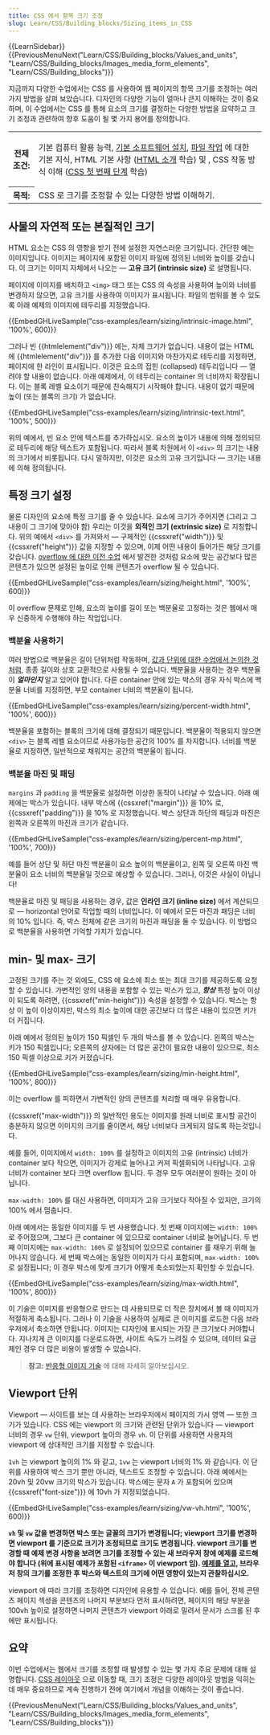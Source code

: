 ```yaml
---
title: CSS 에서 항목 크기 조정
slug: Learn/CSS/Building_blocks/Sizing_items_in_CSS
---
```


{{LearnSidebar}}{{PreviousMenuNext("Learn/CSS/Building_blocks/Values_and_units", "Learn/CSS/Building_blocks/Images_media_form_elements", "Learn/CSS/Building_blocks")}}

지금까지 다양한 수업에서는 CSS 를 사용하여 웹 페이지의 항목 크기를 조정하는 여러가지 방법을 살펴 보았습니다. 디자인의 다양한 기능이 얼마나 큰지 이해하는 것이 중요하며, 이 수업에서는 CSS 를 통해 요소의 크기를 결정하는 다양한 방법을 요약하고 크기 조정과 관련하여 향후 도움이 될 몇 가지 용어를 정의합니다.

<table class="learn-box standard-table">
  <tbody>
    <tr>
      <th scope="row">전제조건:</th>
      <td>
        <p>
          기본 컴퓨터 활용 능력,
          <a
            href="https://developer.mozilla.org/en-US/Learn/Getting_started_with_the_web/Installing_basic_software"
            >기본 소프트웨어 설치</a
          >,
          <a
            href="https://developer.mozilla.org/en-US/Learn/Getting_started_with_the_web/Dealing_with_files"
            >파일 작업</a
          >
          에 대한 기본 지식, HTML 기본 사항 (<a
            href="/ko/docs/Learn/HTML/Introduction_to_HTML"
            >HTML 소개</a
          >
          학습) 및 , CSS 작동 방식 이해 (<a
            href="/ko/docs/Learn/CSS/First_steps"
            >CSS 첫 번째 단계</a
          >
          학습)
        </p>
      </td>
    </tr>
    <tr>
      <th scope="row">목적:</th>
      <td>CSS 로 크기를 조정할 수 있는 다양한 방법 이해하기.</td>
    </tr>
  </tbody>
</table>

## 사물의 자연적 또는 본질적인 크기

HTML 요소는 CSS 의 영향을 받기 전에 설정한 자연스러운 크기입니다. 간단한 예는 이미지입니다. 이미지는 페이지에 포함된 이미지 파일에 정의된 너비와 높이를 갖습니다. 이 크기는 이미지 자체에서 나오는 — **고유 크기 (intrinsic size)** 로 설명됩니다.

페이지에 이미지를 배치하고 `<img>` 태그 또는 CSS 의 속성을 사용하여 높이와 너비를 변경하지 않으면, 고유 크기를 사용하여 이미지가 표시됩니다. 파일의 범위를 볼 수 있도록 아래 예제의 이미지에 테두리를 지정했습니다.

{{EmbedGHLiveSample("css-examples/learn/sizing/intrinsic-image.html", '100%', 600)}}

그러나 빈 {{htmlelement("div")}} 에는, 자체 크기가 없습니다. 내용이 없는 HTML 에 {{htmlelement("div")}} 를 추가한 다음 이미지와 마찬가지로 테두리를 지정하면, 페이지에 한 라인이 표시됩니다. 이것은 요소의 접힌 (collapsed) 테두리입니다 — 열려야 할 내용이 없습니다. 아래 예제에서, 이 테두리는 container 의 너비까지 확장됩니다. 이는 블록 레벨 요소이기 때문에 친숙해지기 시작해야 합니다. 내용이 없기 때문에 높이 (또는 블록의 크기) 가 없습니다.

{{EmbedGHLiveSample("css-examples/learn/sizing/intrinsic-text.html", '100%', 500)}}

위의 예에서, 빈 요소 안에 텍스트를 추가하십시오. 요소의 높이가 내용에 의해 정의되므로 테두리에 해당 텍스트가 포함됩니다. 따라서 블록 차원에서 이 `<div>` 의 크기는 내용의 크기에서 비롯됩니다. 다시 말하지만, 이것은 요소의 고유 크기입니다 — 크기는 내용에 의해 정의됩니다.

## 특정 크기 설정

물론 디자인의 요소에 특정 크기를 줄 수 있습니다. 요소에 크기가 주어지면 (그리고 그 내용이 그 크기에 맞아야 함) 우리는 이것을 **외적인 크기 (extrinsic size)** 로 지칭합니다. 위의 예에서 `<div>` 를 가져와서 — 구체적인 {{cssxref("width")}} 및 {{cssxref("height")}} 값을 지정할 수 있으며, 이제 어떤 내용이 들어가든 해당 크기를 갖습니다. [overflow 에 대한 이전 수업](/ko/docs/Learn/CSS/Building_blocks/Overflowing_content) 에서 발견한 것처럼 요소에 맞는 공간보다 많은 콘텐츠가 있으면 설정된 높이로 인해 콘텐츠가 overflow 될 수 있습니다.

{{EmbedGHLiveSample("css-examples/learn/sizing/height.html", '100%', 600)}}

이 overflow 문제로 인해, 요소의 높이를 길이 또는 백분율로 고정하는 것은 웹에서 매우 신중하게 수행해야 하는 작업입니다.

### 백분율 사용하기

여러 방법으로 백분율은 길이 단위처럼 작동하며, [값과 단위에 대한 수업에서 논의한 것처럼](/ko/docs/Learn/CSS/Building_blocks/Values_and_units#Percentages), 종종 길이와 상호 교환적으로 사용될 수 있습니다. 백분율을 사용하는 경우 백분율이 **_얼마인지_** 알고 있어야 합니다. 다른 container 안에 있는 박스의 경우 자식 박스에 백분율 너비를 지정하면, 부모 container 너비의 백분율이 됩니다.

{{EmbedGHLiveSample("css-examples/learn/sizing/percent-width.html", '100%', 600)}}

백분율을 포함하는 블록의 크기에 대해 결정되기 때문입니다. 백분율이 적용되지 않으면 `<div>` 는 블록 레벨 요소이므로 사용가능한 공간의 100% 를 차지합니다. 너비를 백분율로 지정하면, 일반적으로 채워지는 공간의 백분율이 됩니다.

### 백분율 마진 및 패딩

`margins` 과 `padding` 을 백분율로 설정하면 이상한 동작이 나타날 수 있습니다. 아래 예제에는 박스가 있습니다. 내부 박스에 {{cssxref("margin")}} 을 10% 로, {{cssxref("padding")}} 을 10% 로 지정했습니다. 박스 상단과 하단의 패딩과 마진은 왼쪽과 오른쪽의 마진과 크기가 같습니다.

{{EmbedGHLiveSample("css-examples/learn/sizing/percent-mp.html", '100%', 700)}}

예를 들어 상단 및 하단 마진 백분율이 요소 높이의 백분율이고, 왼쪽 및 오른쪽 마진 백분율이 요소 너비의 백분율일 것으로 예상할 수 있습니다. 그러나, 이것은 사실이 아닙니다!

백분율로 마진 및 패딩을 사용하는 경우, 값은 **인라인 크기 (inline size)** 에서 계산되므로 — horizontal 언어로 작업할 때의 너비입니다. 이 예에서 모든 마진과 패딩은 너비의 10% 입니다. 즉, 박스 전체에 같은 크기의 마진과 패딩을 둘 수 있습니다. 이 방법으로 백분율을 사용하면 기억할 가치가 있습니다.

## min- 및 max- 크기

고정된 크기를 주는 것 외에도, CSS 에 요소에 최소 또는 최대 크기를 제공하도록 요청할 수 있습니다. 가변적인 양의 내용을 포함할 수 있는 박스가 있고, **_항상_** 특정 높이 이상이 되도록 하려면, {{cssxref("min-height")}} 속성을 설정할 수 있습니다. 박스는 항상 이 높이 이상이지만, 박스의 최소 높이에 대한 공간보다 더 많은 내용이 있으면 키가 더 커집니다.

아래 예에서 정의된 높이가 150 픽셀인 두 개의 박스를 볼 수 있습니다. 왼쪽의 박스는 키가 150 픽셀입니다; 오른쪽의 상자에는 더 많은 공간이 필요한 내용이 있으므로, 최소 150 픽셀 이상으로 키가 커졌습니다.

{{EmbedGHLiveSample("css-examples/learn/sizing/min-height.html", '100%', 800)}}

이는 overflow 를 피하면서 가변적인 양의 콘텐츠를 처리할 때 매우 유용합니다.

{{cssxref("max-width")}} 의 일반적인 용도는 이미지를 원래 너비로 표시할 공간이 충분하지 않으면 이미지의 크기를 줄이면서, 해당 너비보다 크게되지 않도록 하는것입니다.

예를 들어, 이미지에서 `width: 100%` 를 설정하고 이미지의 고유 (intrinsic) 너비가 container 보다 작으면, 이미지가 강제로 늘어나고 커져 픽셀화되어 나타납니다. 고유 너비가 container 보다 크면 overflow 됩니다. 두 경우 모두 여러분이 원하는 것이 아닙니다.

`max-width: 100%` 를 대신 사용하면, 이미지가 고유 크기보다 작아질 수 있지만, 크기의 100% 에서 멈춥니다.

아래 예에서는 동일한 이미지를 두 번 사용했습니다. 첫 번째 이미지에는 `width: 100%` 로 주어졌으며, 그보다 큰 container 에 있으므로 container 너비로 늘어납니다. 두 번째 이미지에는 `max-width: 100%` 로 설정되어 있으므로 container 를 채우기 위해 늘어나지 않습니다. 세 번째 박스에는 동일한 이미지가 다시 포함되며, `max-width: 100%` 로 설정됩니다; 이 경우 박스에 맞게 크기가 어떻게 축소되었는지 확인할 수 있습니다.

{{EmbedGHLiveSample("css-examples/learn/sizing/max-width.html", '100%', 800)}}

이 기술은 이미지를 반응형으로 만드는 데 사용되므로 더 작은 장치에서 볼 때 이미지가 적절하게 축소됩니다. 그러나 이 기술을 사용하여 실제로 큰 이미지를 로드한 다음 브라우저에서 축소하면 안됩니다. 이미지는 디자인에 표시되는 가장 큰 크기보다 커야합니다. 지나치게 큰 이미지를 다운로드하면, 사이트 속도가 느려질 수 있으며, 데이터 요금제인 경우 더 많은 비용이 발생할 수 있습니다.

> **참고:** [반응형 이미지 기술](/ko/docs/Learn/HTML/Multimedia_and_embedding/Responsive_images) 에 대해 자세히 알아보십시오.

## Viewport 단위

Viewport — 사이트를 보는 데 사용하는 브라우저에서 페이지의 가시 영역 — 또한 크기가 있습니다. CSS 에는 viewport 의 크기와 관련된 단위가 있습니다 — viewport 너비의 경우 `vw` 단위, viewport 높이의 경우 `vh`. 이 단위를 사용하면 사용자의 viewport 에 상대적인 크기를 지정할 수 있습니다.

`1vh` 는 viewport 높이의 1% 와 같고, `1vw` 는 viewport 너비의 1% 와 같습니다. 이 단위를 사용하여 박스 크기 뿐만 아니라, 텍스트도 조정할 수 있습니다. 아래 예에서는 20vh 및 20vw 크기의 박스가 있습니다. 박스에는 문자 `A` 가 포함되어 있으며 {{cssxref("font-size")}} 에 10vh 가 지정되었습니다.

{{EmbedGHLiveSample("css-examples/learn/sizing/vw-vh.html", '100%', 600)}}

**`vh` 및 `vw` 값을 변경하면 박스 또는 글꼴의 크기가 변경됩니다; viewport 크기를 변경하면 viewport 를 기준으로 크기가 조정되므로 크기도 변경됩니다. viewport 크기를 변경할 때 예제 변경 사항을 보려면 크기를 조정할 수 있는 새 브라우저 창에 예제를 로드해야 합니다 (위에 표시된 예제가 포함된 `<iframe>` 이 viewport 임). [예제를 열고](https://mdn.github.io/css-examples/learn/sizing/vw-vh.html), 브라우저 창의 크기를 조정한 후 박스와 텍스트의 크기에 어떤 영향이 있는지 관찰하십시오.**

viewport 에 따라 크기를 조정하면 디자인에 유용할 수 있습니다. 예를 들어, 전체 콘텐츠 페이지 섹셩을 콘텐츠의 나머지 부분보다 먼저 표시하려면, 페이지의 해당 부분을 100vh 높이로 설정하면 나머지 콘텐츠가 viewport 아래로 밀려서 문서가 스크롤 된 후에만 표시됩니다.

## 요약

이번 수업에서는 웹에서 크기를 조정할 때 발생할 수 있는 몇 가지 주요 문제에 대해 설명합니다. [CSS 레이아웃](/ko/docs/Learn/CSS/CSS_layout) 으로 이동할 때, 크기 조정은 다양한 레이아웃 방법을 익히는 데 매우 중요하므로 계속 진행하기 전에 여기에서 개념을 이해하는 것이 좋습니다.

{{PreviousMenuNext("Learn/CSS/Building_blocks/Values_and_units", "Learn/CSS/Building_blocks/Images_media_form_elements", "Learn/CSS/Building_blocks")}}
